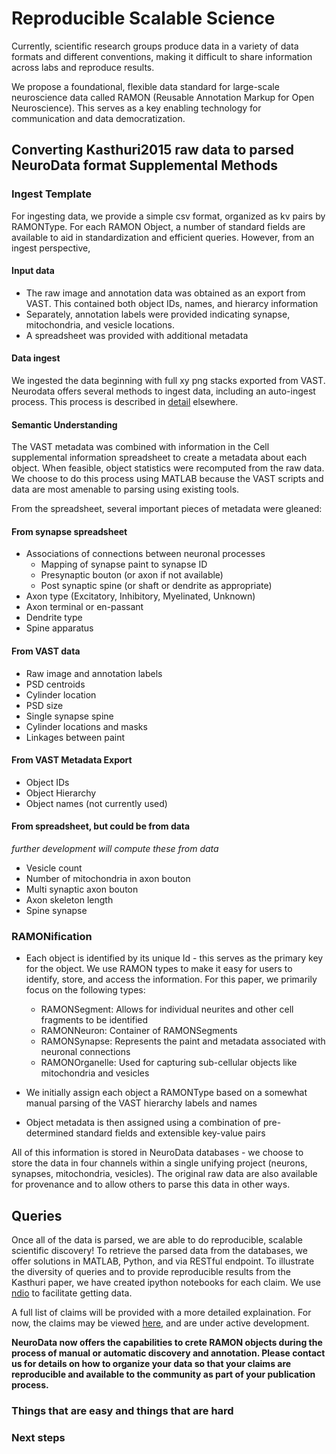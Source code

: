 # Reproducible Scalable Science

Currently, scientific research groups produce data in a variety of data formats and different conventions, making it difficult to share information across labs and reproduce results. 

We propose a foundational, flexible data standard for large-scale neuroscience data called RAMON (Reusable Annotation Markup for Open Neuroscience).  This serves as a key enabling technology for communication and data democratization.

## Converting Kasthuri2015 raw data to parsed NeuroData format Supplemental Methods

### Ingest Template

For ingesting data, we provide a simple csv format, organized as kv pairs by RAMONType.  For each RAMON Object, a number of standard fields are available to aid in standardization and efficient queries.  However, from an ingest perspective, 

#### Input data

- The raw image and annotation data was obtained as an export from VAST.  This contained both object IDs, names, and hierarcy information
- Separately, annotation labels were provided indicating synapse, mitochondria, and vesicle locations.
- A spreadsheet was provided with additional metadata

#### Data ingest

We ingested the data beginning with full xy png stacks exported from VAST.  Neurodata offers several methods to ingest data, including an auto-ingest process.  This process is described in [detail](http://docs.neurodata.io/open-connectome/sphinx/ingesting.html) elsewhere.

#### Semantic Understanding

The VAST metadata was combined with information in the Cell supplemental information spreadsheet to create a metadata about each object.  When feasible, object statistics were recomputed from the raw data.  We choose to do this process using MATLAB because the VAST scripts and data are most amenable to parsing using existing tools.  

From the spreadsheet, several important pieces of metadata were gleaned:

#### From synapse spreadsheet

- Associations of connections between neuronal processes
	- Mapping of synapse paint to synapse ID
	- Presynaptic bouton (or axon if not available)
	- Post synaptic spine (or shaft or dendrite as appropriate)
- Axon type (Excitatory, Inhibitory, Myelinated, Unknown)
- Axon terminal or en-passant
- Dendrite type
- Spine apparatus

#### From VAST data
- Raw image and annotation labels
- PSD centroids
- Cylinder location
- PSD size
- Single synapse spine
- Cylinder locations and masks
- Linkages between paint 

#### From VAST Metadata Export
- Object IDs
- Object Hierarchy
- Object names (not currently used)

#### From spreadsheet, but could be from data
*further development will compute these from data*

- Vesicle count 
- Number of mitochondria in axon bouton
- Multi synaptic axon bouton
- Axon skeleton length
- Spine synapse

### RAMONification

- Each object is identified by its unique Id - this serves as the primary key for the object.  We use RAMON types to make it easy for users to identify, store, and access the information.  For this paper, we primarily focus on the following types:
	- RAMONSegment:  Allows for individual neurites and other cell fragments to be identified
	- RAMONNeuron:  Container of RAMONSegments
	- RAMONSynapse:  Represents the paint and metadata associated with neuronal connections
	- RAMONOrganelle:  Used for capturing sub-cellular objects like mitochondria and vesicles

- We initially assign each object a RAMONType based on a somewhat manual parsing of the VAST hierarchy labels and names
- Object metadata is then assigned using a combination of pre-determined standard fields and extensible key-value pairs

All of this information is stored in NeuroData databases - we choose to store the data in four channels within a single unifying project (neurons, synapses, mitochondria, vesicles).  The original raw data are also available for provenance and to allow others to parse this data in other ways.
	
## Queries

Once all of the data is parsed, we are able to do reproducible, scalable scientific discovery!  To retrieve the parsed data from the databases, we offer solutions in MATLAB, Python, and via RESTful endpoint.  To illustrate the diversity of queries and to provide reproducible results from the Kasthuri paper, we have created ipython notebooks for each claim.  We use [ndio](https://github.com/openconnectome/ndio) to facilitate getting data.

A full list of claims will be provided with a more detailed explaination.  For now, the claims may be viewed [here](https://github.com/neurodata/kasthuri2015/tree/master/claims), and are under active development. 

**NeuroData now offers the capabilities to crete RAMON objects during the process of manual or automatic discovery and annotation.  Please contact us for details on how to organize your data so that your claims are reproducible and available to the community as part of your publication process.**


### Things that are easy and things that are hard

### Next steps
